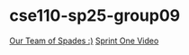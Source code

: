 # cse110-sp25-group09
[Our Team of Spades :)](admin/team.md)
[Sprint One Video]([url](https://youtu.be/T9HGEZXyj5c))
